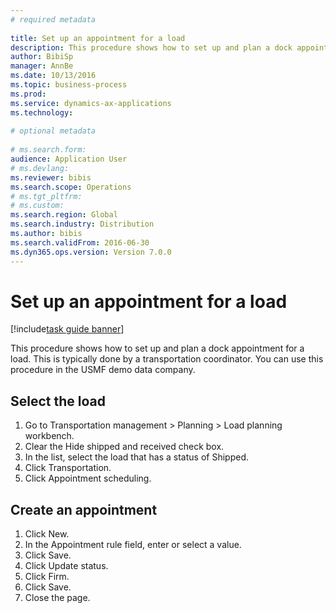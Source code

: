 ```yaml
--- 
# required metadata 
 
title: Set up an appointment for a load
description: This procedure shows how to set up and plan a dock appointment for a load. 
author: BibiSp
manager: AnnBe 
ms.date: 10/13/2016
ms.topic: business-process 
ms.prod:  
ms.service: dynamics-ax-applications 
ms.technology:  
 
# optional metadata 
 
# ms.search.form:   
audience: Application User 
# ms.devlang:  
ms.reviewer: bibis
ms.search.scope: Operations 
# ms.tgt_pltfrm:  
# ms.custom:  
ms.search.region: Global
ms.search.industry: Distribution
ms.author: bibis
ms.search.validFrom: 2016-06-30 
ms.dyn365.ops.version: Version 7.0.0 
---
```

# Set up an appointment for a load

[!include[task guide banner](../../includes/task-guide-banner.md)]

This procedure shows how to set up and plan a dock appointment for a load. This is typically done by a transportation coordinator. You can use this procedure in the USMF demo data company.


## Select the load
1. Go to Transportation management > Planning > Load planning workbench.
2. Clear the Hide shipped and received check box.
3. In the list, select the load that has a status of Shipped.
4. Click Transportation.
5. Click Appointment scheduling.

## Create an appointment
1. Click New.
2. In the Appointment rule field, enter or select a value.
3. Click Save.
4. Click Update status.
5. Click Firm.
6. Click Save.
7. Close the page.

